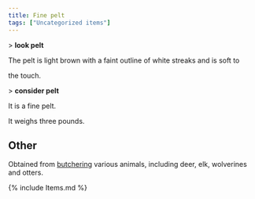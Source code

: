 ```yaml
---
title: Fine pelt
tags: ["Uncategorized items"]
---
```

\> **look pelt**

The pelt is light brown with a faint outline of white streaks and is
soft to

the touch.

\> **consider pelt**

It is a fine pelt.

It weighs three pounds.

## Other

Obtained from [butchering](butcher "wikilink") various animals,
including deer, elk, wolverines and otters.

{% include Items.md %}
